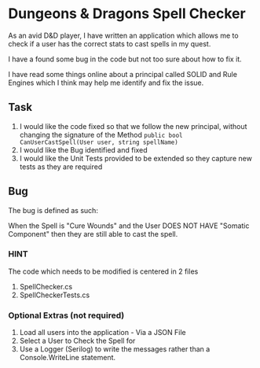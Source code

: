# Dungeons & Dragons Spell Checker

As an avid D&D player, I have written an application which allows me to check if a user has the correct stats to cast spells in my quest. 

I have a found some bug in the code but not too sure about how to fix it. 

I have read some things online about a principal called SOLID and Rule Engines which I think may help me identify and fix the issue. 


## Task
1. I would like the code fixed so that we follow the new principal, without changing the signature of the Method `public bool CanUserCastSpell(User user, string spellName)` 
2. I would like the Bug identified and fixed
3. I would like the Unit Tests provided to be extended so they capture new tests as they are required


## Bug
The bug is defined as such:

When the Spell is "Cure Wounds" and the User DOES NOT HAVE "Somatic Component" then they are still able to cast the spell. 

### HINT
 The code which needs to be modified is centered in 2 files
 1. SpellChecker.cs
 2. SpellCheckerTests.cs

### Optional Extras (not required)
1. Load all users into the application - Via a JSON File
2. Select a User to Check the Spell for
3. Use a Logger (Serilog) to write the messages rather than a Console.WriteLine statement.
